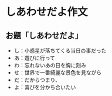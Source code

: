 # しあわせだよ作文
## お題「しあわせだよ」
* し：小惑星が落ちてくる当日の事だった
* あ：遊びに行って
* わ：忘れないあの日を胸に刻み
* せ：世界で一番綺麗な景色を見ながら
* だ：だからつまり、
* よ：喜びを分かち合いたい
